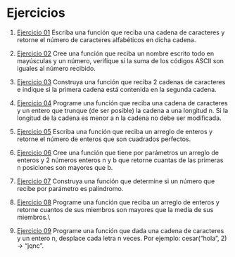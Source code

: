 # Ejercicios
1. [Ejercicio 01](./Scripts/main01.cpp) Escriba una función que reciba una cadena de caracteres y retorne el número de caracteres alfabéticos en dicha cadena.

2. [Ejercicio 02](./Scripts/main02.cpp) Cree una función que reciba un nombre escrito todo en mayúsculas y un número, verifique si la suma de los códigos ASCII son iguales al número recibido.

3. [Ejercicio 03](./Scripts/main03.cpp) Construya una función que reciba 2 cadenas de caracteres e indique si la primera cadena está contenida en la segunda cadena.

4. [Ejercicio 04](./Scripts/main04.cpp) Programe una función que reciba una cadena de caracteres y un entero que trunque (de ser posible) la cadena a una longitud n. Si la longitud de la cadena es menor a n la cadena no debe ser modificada.

5. [Ejercicio 05](./Scripts/main05.cpp) Escriba una función que reciba un arreglo de enteros y retorne el número de enteros que son cuadrados perfectos.

6. [Ejercicio 06](./Scripts/main06.cpp) Cree una función que tiene por parámetros un arreglo de enteros y 2 números enteros n y b que retorne cuantas de las primeras n posiciones son mayores que b.

7. [Ejercicio 07](./Scripts/main07.cpp) Construya una función que determine si un número que recibe por parámetro es palindromo.

8. [Ejercicio 08](./Scripts/main08.cpp) Programe una función que reciba un arreglo de enteros y retorne cuantos de sus miembros son mayores que la media de sus miembros.\

9. [Ejercicio 09](./Scripts/main09.cpp) Programe una función que dada una cadena de caracteres y un entero n, desplace cada letra n veces. Por ejemplo: cesar(“hola”, 2) -> “jqnc”.